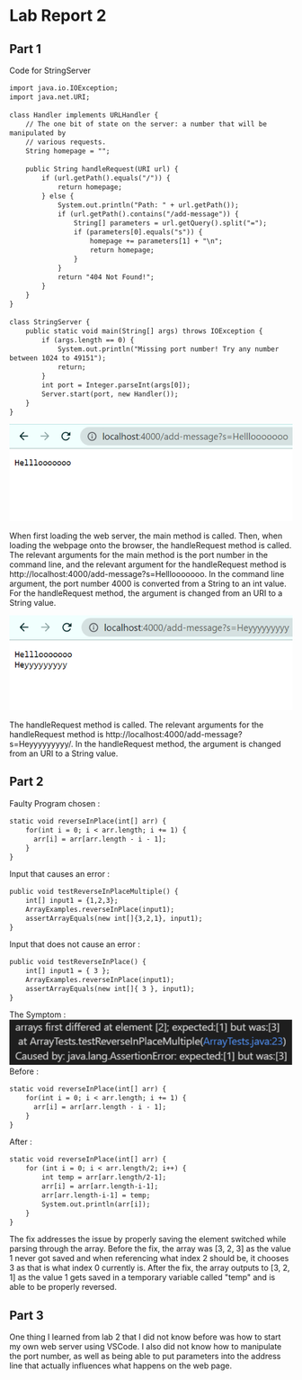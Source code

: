 # Lab Report 2

## Part 1
Code for StringServer
```
import java.io.IOException;
import java.net.URI;

class Handler implements URLHandler {
    // The one bit of state on the server: a number that will be manipulated by
    // various requests.
    String homepage = "";

    public String handleRequest(URI url) {
        if (url.getPath().equals("/")) {
            return homepage;
        } else {
            System.out.println("Path: " + url.getPath());
            if (url.getPath().contains("/add-message")) {
                String[] parameters = url.getQuery().split("=");
                if (parameters[0].equals("s")) {
                    homepage += parameters[1] + "\n";
                    return homepage;
                }
            }
            return "404 Not Found!";
        }
    }
}

class StringServer {
    public static void main(String[] args) throws IOException {
        if (args.length == 0) {
            System.out.println("Missing port number! Try any number between 1024 to 49151");
            return;
        }
        int port = Integer.parseInt(args[0]);
        Server.start(port, new Handler());
    }
}
```
![Image](images/LR2Image2.png)

When first loading the web server, the main method is called. Then, when loading the webpage onto the browser, the handleRequest method is called. The relevant arguments for the main method is the port number in the command line, and the relevant argument for the handleRequest method is http://localhost:4000/add-message?s=Helllooooooo. In the command line argument, the port number 4000 is converted from a String to an int value. For the handleRequest method, the argument is changed from an URI to a String value.

![Image](images/LR2Image3.png)

The handleRequest method is called. The relevant arguments for the handleRequest method is http://localhost:4000/add-message?s=Heyyyyyyyyy/. In the handleRequest method, the argument is changed from an URI to a String value.

## Part 2

Faulty Program chosen : 
```
static void reverseInPlace(int[] arr) {
    for(int i = 0; i < arr.length; i += 1) {
      arr[i] = arr[arr.length - i - 1];
    }
}
```
Input that causes an error :
```
public void testReverseInPlaceMultiple() {
    int[] input1 = {1,2,3};
    ArrayExamples.reverseInPlace(input1);
    assertArrayEquals(new int[]{3,2,1}, input1);
}
```
Input that does not cause an error : 
```
public void testReverseInPlace() {
    int[] input1 = { 3 };
    ArrayExamples.reverseInPlace(input1);
    assertArrayEquals(new int[]{ 3 }, input1);
}
```
The Symptom : <br>
![Image](images/LR2Image4.png) <br> 
Before : 
```
static void reverseInPlace(int[] arr) {
    for(int i = 0; i < arr.length; i += 1) {
      arr[i] = arr[arr.length - i - 1];
    }
}
```
After :
```
static void reverseInPlace(int[] arr) {
    for (int i = 0; i < arr.length/2; i++) {
        int temp = arr[arr.length/2-1];
        arr[i] = arr[arr.length-i-1];
        arr[arr.length-i-1] = temp;
        System.out.println(arr[i]);
    }
}
```
The fix addresses the issue by properly saving the element switched while parsing through the array. Before the fix, the array was [3, 2, 3] as the value 1 never got saved and when referencing what index 2 should be, it chooses 3 as that is what index 0 currently is. After the fix, the array outputs to [3, 2, 1] as the value 1 gets saved in a temporary variable called "temp" and is able to be properly reversed.

## Part 3

One thing I learned from lab 2 that I did not know before was how to start my own web server using VSCode. I also did not know how to manipulate the port number, as well as being able to put parameters into the address line that actually influences what happens on the web page.
